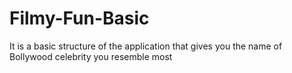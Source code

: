 # Filmy-Fun-Basic
It is a basic structure of the application that gives you the name of Bollywood celebrity you resemble most
